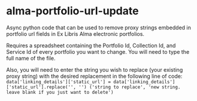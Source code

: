 # alma-portfolio-url-update
Async python code that can be used to remove proxy strings embedded in portfolio url fields in Ex Libris Alma electronic portfolios.


Requires a spreadsheet containing the Portfolio Id, Collection Id, and Service Id of every portfolio you want to change. You will need to type the full name of the file.

Also, you will need to enter the string you wish to replace (your existing proxy string) with the desired replacement in the following line of code:
```data['linking_details']['static_url'] = data['linking_details']['static_url'].replace('', '') ('string to replace', 'new string. leave blank if you just want to delete') ```
